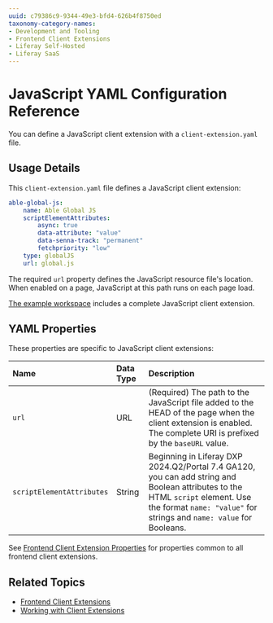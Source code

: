 ```yaml
---
uuid: c79386c9-9344-49e3-bfd4-626b4f8750ed
taxonomy-category-names:
- Development and Tooling
- Frontend Client Extensions
- Liferay Self-Hosted
- Liferay SaaS
---
```

# JavaScript YAML Configuration Reference

You can define a JavaScript client extension with a `client-extension.yaml` file.

## Usage Details

This `client-extension.yaml` file defines a JavaScript client extension:

```yaml
able-global-js:
    name: Able Global JS
    scriptElementAttributes:
        async: true
        data-attribute: "value"
        data-senna-track: "permanent"
        fetchpriority: "low"
    type: globalJS
    url: global.js
```

The required `url` property defines the JavaScript resource file's location. When enabled on a page, JavaScript at this path runs on each page load.

[The example workspace](https://github.com/liferay/liferay-portal/tree/master/workspaces/liferay-sample-workspace/client-extensions/liferay-sample-global-js) includes a complete JavaScript client extension.

## YAML Properties

These properties are specific to JavaScript client extensions:

| Name | Data Type | Description |
| :--- | :--- | :--- |
| `url` | URL | (Required) The path to the JavaScript file added to the HEAD of the page when the client extension is enabled. The complete URI is prefixed by the `baseURL` value. |
| `scriptElementAttributes` | String | Beginning in Liferay DXP 2024.Q2/Portal 7.4 GA120, you can add string and Boolean attributes to the HTML `script` element. Use the format `name: "value"` for strings and `name: value` for Booleans. |

See [Frontend Client Extension Properties](../../customizing-liferays-look-and-feel.md#frontend-client-extension-properties) for properties common to all frontend client extensions.

## Related Topics

* [Frontend Client Extensions](../../customizing-liferays-look-and-feel.md)
* [Working with Client Extensions](../../client-extensions/working-with-client-extensions.md)
